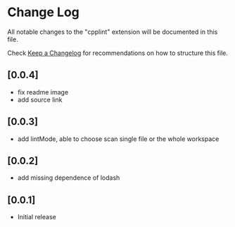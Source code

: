 # Change Log
All notable changes to the "cpplint" extension will be documented in this file.

Check [Keep a Changelog](http://keepachangelog.com/) for recommendations on how to structure this file.

## [0.0.4]
- fix readme image
- add source link

## [0.0.3]
- add lintMode, able to choose scan single file or the whole workspace

## [0.0.2]
- add missing dependence of lodash

## [0.0.1]
- Initial release